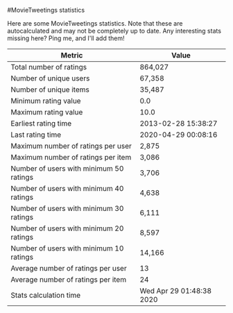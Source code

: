 #MovieTweetings statistics

Here are some MovieTweetings statistics. Note that these are autocalculated and may not be completely up to date. Any interesting stats missing here? Ping me, and I'll add them!

Metric | Value
--- | ---
Total number of ratings                 | 864,027
Number of unique users                  | 67,358
Number of unique items                  | 35,487
Minimum rating value                    | 0.0
Maximum rating value                    | 10.0
Earliest rating time                    | 2013-02-28 15:38:27
Last rating time                        | 2020-04-29 00:08:16
Maximum number of ratings per user      | 2,875
Maximum number of ratings per item      | 3,086
Number of users with minimum 50 ratings | 3,706
Number of users with minimum 40 ratings | 4,638
Number of users with minimum 30 ratings | 6,111
Number of users with minimum 20 ratings | 8,597
Number of users with minimum 10 ratings | 14,166
Average number of ratings per user      | 13
Average number of ratings per item      | 24
Stats calculation time                  | Wed Apr 29 01:48:38 2020

